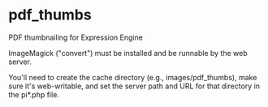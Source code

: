 pdf_thumbs
==========

PDF thumbnailing for Expression Engine

ImageMagick ("convert") must be installed and be runnable by the web server.

You'll need to create the cache directory (e.g., images/pdf_thumbs), make sure it's web-writable, and set the server path and URL for that directory in the pi*.php file.
